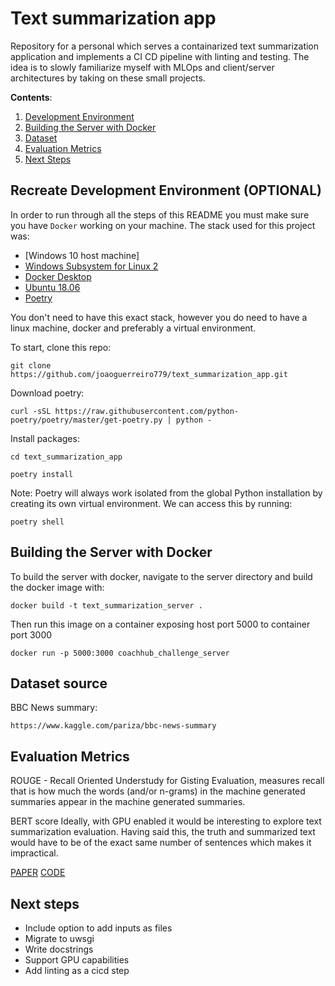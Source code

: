 # Text summarization app
Repository for a personal which serves a containarized text summarization application and implements a CI CD pipeline with linting and testing. The idea is to slowly familiarize myself with MLOps and client/server architectures by taking on these small projects.

**Contents**:
1. [Development Environment](#development-environment)
2. [Building the Server with Docker](#building-the-server-with-docker)
3. [Dataset](#dataset)
4. [Evaluation Metrics](#evaluation-metrics)
5. [Next Steps](#next-steps)

## **Recreate Development Environment (OPTIONAL)**

In order to run through all the steps of this README you must make sure you have `Docker` working on your machine. 
The stack used for this project was:
 - [Windows 10 host machine]
 - [Windows Subsystem for Linux 2](https://docs.microsoft.com/en-us/windows/wsl/install)
 - [Docker Desktop](https://www.docker.com/products/docker-desktop)
 - [Ubuntu 18.06](https://www.microsoft.com/store/productId/9N9TNGVNDL3Q)
 - [Poetry](https://python-poetry.org/)


You don't need to have this exact stack, however you do need to have a linux machine, docker and preferably a virtual environment.

To start, clone this repo:

`git clone https://github.com/joaoguerreiro779/text_summarization_app.git`

Download poetry:

`curl -sSL https://raw.githubusercontent.com/python-poetry/poetry/master/get-poetry.py | python -`

Install packages:

`cd text_summarization_app`

`poetry install`

Note: Poetry will always work isolated from the global Python installation by creating its own virtual environment. We can access this by running:

`poetry shell`

## **Building the Server with Docker**

To build the server with docker, navigate to the server directory and build the docker image with:

`docker build -t text_summarization_server .`

Then run this image on a container exposing host port 5000 to container port 3000

`docker run -p 5000:3000 coachhub_challenge_server`

## **Dataset source**

BBC News summary:

`https://www.kaggle.com/pariza/bbc-news-summary`

## **Evaluation Metrics**

ROUGE - Recall Oriented Understudy for Gisting Evaluation, measures recall that is how much the words (and/or n-grams) in the machine generated summaries appear in the machine generated summaries.

BERT score
Ideally, with GPU enabled it would be interesting to explore  text summarization evaluation. Having said this, the truth and summarized text would have to be of the exact same number of sentences which makes it impractical.

[PAPER](https://arxiv.org/pdf/1904.09675.pdf)
[CODE](https://github.com/Tiiiger/bert_score)

## **Next steps**

- Include option to add inputs as files
- Migrate to uwsgi
- Write docstrings
- Support GPU capabilities
- Add linting as a cicd step
